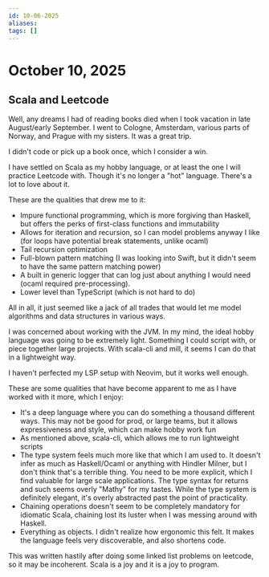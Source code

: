 ```yaml
---
id: 10-06-2025
aliases:
tags: []
---
```

# October 10, 2025
## Scala and Leetcode
Well, any dreams I had of reading books died when I took vacation in late August/early September. 
I went to Cologne, Amsterdam, various parts of Norway, and Prague with my sisters. It was a great trip.

I didn't code or pick up a book once, which I consider a win.

I have settled on Scala as my hobby language, or at least the one I will practice Leetcode with.
Though it's no longer a "hot" language. There's a lot to love about it.

These are the qualities that drew me to it:
- Impure functional programming, which is more forgiving than Haskell, but offers the perks of first-class functions and immutability
- Allows for iteration and recursion, so I can model problems anyway I like (for loops have potential break statements, unlike ocaml)
- Tail recursion optimization
- Full-blown pattern matching (I was looking into Swift, but it didn't seem to have the same pattern matching power)
- A built in generic logger that can log just about anything I would need (ocaml required pre-processing).
- Lower level than TypeScript (which is not hard to do)

All in all, it just seemed like a jack of all trades that would let me model algorithms and data structures in various ways.

I was concerned about working with the JVM. In my mind, the ideal hobby language was going to be extremely light. Something I could script with, or piece together large projects.
With scala-cli and mill, it seems I can do that in a lightweight way.

I haven't perfected my LSP setup with Neovim, but it works well enough.

These are some qualities that have become apparent to me as I have worked with it more, which I enjoy:
- It's a deep language where you can do something a thousand different ways. This may not be good for prod, or large teams, but it allows expressiveness and style, which can make hobby work fun
- As mentioned above, scala-cli, which allows me to run lightweight scripts
- The type system feels much more like that which I am used to. It doesn't infer as much as Haskell/Ocaml or anything with Hindler Milner, but I don't think that's a terrible thing. You need to be more explicit, which I find valuable for large scale applications. The type syntax for returns and such seems overly "Mathy" for my tastes. While the type system is definitely elegant, it's overly abstracted past the point of practicality.
- Chaining operations doesn't seem to be completely mandatory for idiomatic Scala, chaining lost its luster when I was messing around with Haskell.
- Everything as objects. I didn't realize how ergonomic this felt. It makes the language feels very discoverable, and also shortens code.

This was written hastily after doing some linked list problems on leetcode, so it may be incoherent. Scala is a joy and it is a joy to program.
